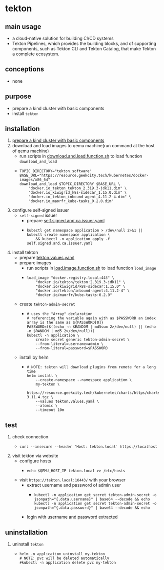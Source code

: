# tekton

## main usage

* a cloud-native solution for building CI/CD systems
* Tekton Pipelines, which provides the building blocks, and of supporting components, such as Tekton CLI and Tekton
  Catalog, that make Tekton a complete ecosystem.

## conceptions

* none

## purpose

* prepare a kind cluster with basic components
* install `tekton`

## installation

1. [prepare a kind cluster with basic components](../basic/kind.cluster.md)
2. download and load images to qemu machine(run command at the host of qemu machine)
    * run scripts
      in [download.and.load.function.sh](../resources/create.qemu.machine.for.kind/download.and.load.function.sh.md) to
      load function `download_and_load`
    * ```shell
      TOPIC_DIRECTORY="tekton.software"
      BASE_URL="https://resource.geekcity.tech/kubernetes/docker-images/x86_64"
      download_and_load $TOPIC_DIRECTORY $BASE_URL \
          "docker.io_tekton_tekton_2.319.3-jdk11.dim" \
          "docker.io_kiwigrid_k8s-sidecar_1.15.0.dim" \
          "docker.io_tekton_inbound-agent_4.11.2-4.dim" \
          "docker.io_maorfr_kube-tasks_0.2.0.dim"
      ```
3. configure self-signed issuer
    * `self-signed` issuer
        + prepare [self.signed.and.ca.issuer.yaml](../basic/resources/cert.manager/self.signed.and.ca.issuer.yaml.md)
        + ```shell
          kubectl get namespace application > /dev/null 2>&1 || kubectl create namespace application \
              && kubectl -n application apply -f self.signed.and.ca.issuer.yaml
          ```
4. install tekton
    * prepare [tekton.values.yaml](resources/tekton/tekton.values.yaml.md)
    * prepare images
        + run scripts in [load.image.function.sh](../resources/load.image.function.sh.md) to load function `load_image`
        + ```shell
          load_image "docker.registry.local:443" \
              "docker.io/tekton/tekton:2.319.3-jdk11" \
              "docker.io/kiwigrid/k8s-sidecar:1.15.0" \
              "docker.io/tekton/inbound-agent:4.11.2-4" \
              "docker.io/maorfr/kube-tasks:0.2.0"
          ```
    * create `tekton-admin-secret`
        + ```shell
          # uses the "Array" declaration
          # referencing the variable again with as $PASSWORD an index array is the same as ${PASSWORD[0]}
          PASSWORD=($((echo -n $RANDOM | md5sum 2>/dev/null) || (echo -n $RANDOM | md5 2>/dev/null)))
          kubectl -n application \
              create secret generic tekton-admin-secret \
              --from-literal=username=admin \
              --from-literal=password=$PASSWORD
          ```
    * install by helm
        + ```shell
          # NOTE: tekton will download plugins from remote for a long time
          helm install \
              --create-namespace --namespace application \
              my-tekton \
              https://resource.geekcity.tech/kubernetes/charts/https/charts.tekton.io/tekton-3.11.4.tgz \
              --values tekton.values.yaml \
              --atomic \
              --timeout 10m
          ```

## test

1. check connection
    * ```shell
      curl --insecure --header 'Host: tekton.local' https://localhost
      ```
2. visit tekton via website
    * configure hosts
        + ```shell
          echo $QEMU_HOST_IP tekton.local >> /etc/hosts
          ```
    * visit `https://tekton.local:10443/` with your browser
        + extract username and password of admin user
            * ```shell
              kubectl -n application get secret tekton-admin-secret -o jsonpath="{.data.username}" | base64 --decode && echo
              kubectl -n application get secret tekton-admin-secret -o jsonpath="{.data.password}" | base64 --decode && echo
              ```
        + login with username and password extracted

## uninstallation

1. uninstall `tekton`
    * ```shell
      helm -n application uninstall my-tekton
      # NOTE: pvc will be deleted automatically
      #kubectl -n application delete pvc my-tekton
      ```